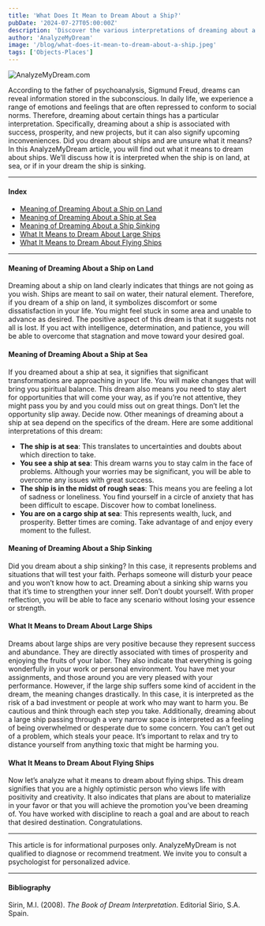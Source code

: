 ```yaml
---
title: 'What Does It Mean to Dream About a Ship?'
pubDate: '2024-07-27T05:00:00Z'
description: 'Discover the various interpretations of dreaming about a ship, from success and prosperity to representing problems and challenges.'
author: 'AnalyzeMyDream'
image: '/blog/what-does-it-mean-to-dream-about-a-ship.jpeg'
tags: ['Objects-Places']
---
```


![AnalyzeMyDream.com](/blog/what-does-it-mean-to-dream-about-a-ship.jpeg)

According to the father of psychoanalysis, Sigmund Freud, dreams can reveal information stored in the subconscious. In daily life, we experience a range of emotions and feelings that are often repressed to conform to social norms. Therefore, dreaming about certain things has a particular interpretation. Specifically, dreaming about a ship is associated with success, prosperity, and new projects, but it can also signify upcoming inconveniences. Did you dream about ships and are unsure what it means? In this AnalyzeMyDream article, you will find out what it means to dream about ships. We’ll discuss how it is interpreted when the ship is on land, at sea, or if in your dream the ship is sinking.

---

#### Index

- [Meaning of Dreaming About a Ship on Land](#meaning-of-dreaming-about-a-ship-on-land)
- [Meaning of Dreaming About a Ship at Sea](#meaning-of-dreaming-about-a-ship-at-sea)
- [Meaning of Dreaming About a Ship Sinking](#meaning-of-dreaming-about-a-ship-sinking)
- [What It Means to Dream About Large Ships](#what-it-means-to-dream-about-large-ships)
- [What It Means to Dream About Flying Ships](#what-it-means-to-dream-about-flying-ships)

---

#### Meaning of Dreaming About a Ship on Land

Dreaming about a ship on land clearly indicates that things are not going as you wish. Ships are meant to sail on water, their natural element. Therefore, if you dream of a ship on land, it symbolizes discomfort or some dissatisfaction in your life. You might feel stuck in some area and unable to advance as desired. The positive aspect of this dream is that it suggests not all is lost. If you act with intelligence, determination, and patience, you will be able to overcome that stagnation and move toward your desired goal.

#### Meaning of Dreaming About a Ship at Sea

If you dreamed about a ship at sea, it signifies that significant transformations are approaching in your life. You will make changes that will bring you spiritual balance. This dream also means you need to stay alert for opportunities that will come your way, as if you’re not attentive, they might pass you by and you could miss out on great things. Don’t let the opportunity slip away. Decide now. Other meanings of dreaming about a ship at sea depend on the specifics of the dream. Here are some additional interpretations of this dream:
- **The ship is at sea**: This translates to uncertainties and doubts about which direction to take.
- **You see a ship at sea**: This dream warns you to stay calm in the face of problems. Although your worries may be significant, you will be able to overcome any issues with great success.
- **The ship is in the midst of rough seas**: This means you are feeling a lot of sadness or loneliness. You find yourself in a circle of anxiety that has been difficult to escape. Discover how to combat loneliness.
- **You are on a cargo ship at sea**: This represents wealth, luck, and prosperity. Better times are coming. Take advantage of and enjoy every moment to the fullest.

#### Meaning of Dreaming About a Ship Sinking

Did you dream about a ship sinking? In this case, it represents problems and situations that will test your faith. Perhaps someone will disturb your peace and you won’t know how to act. Dreaming about a sinking ship warns you that it’s time to strengthen your inner self. Don’t doubt yourself. With proper reflection, you will be able to face any scenario without losing your essence or strength.

#### What It Means to Dream About Large Ships

Dreams about large ships are very positive because they represent success and abundance. They are directly associated with times of prosperity and enjoying the fruits of your labor. They also indicate that everything is going wonderfully in your work or personal environment. You have met your assignments, and those around you are very pleased with your performance. However, if the large ship suffers some kind of accident in the dream, the meaning changes drastically. In this case, it is interpreted as the risk of a bad investment or people at work who may want to harm you. Be cautious and think through each step you take. Additionally, dreaming about a large ship passing through a very narrow space is interpreted as a feeling of being overwhelmed or desperate due to some concern. You can’t get out of a problem, which steals your peace. It’s important to relax and try to distance yourself from anything toxic that might be harming you.

#### What It Means to Dream About Flying Ships

Now let’s analyze what it means to dream about flying ships. This dream signifies that you are a highly optimistic person who views life with positivity and creativity. It also indicates that plans are about to materialize in your favor or that you will achieve the promotion you’ve been dreaming of. You have worked with discipline to reach a goal and are about to reach that desired destination. Congratulations.

---

This article is for informational purposes only. AnalyzeMyDream is not qualified to diagnose or recommend treatment. We invite you to consult a psychologist for personalized advice.

---

#### Bibliography

Sirin, M.I. (2008). *The Book of Dream Interpretation*. Editorial Sirio, S.A. Spain.
